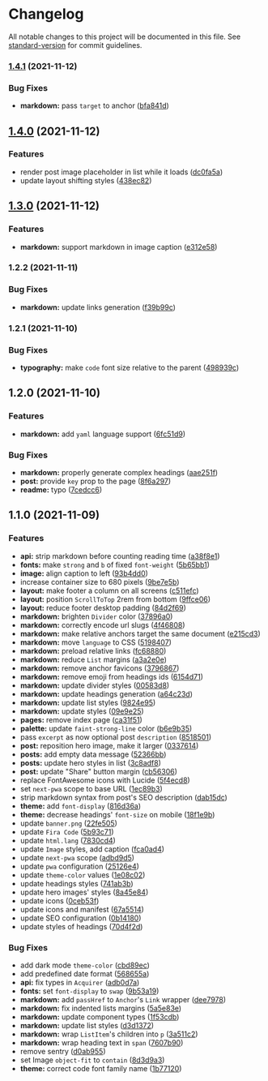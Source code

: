 # Changelog

All notable changes to this project will be documented in this file. See [standard-version](https://github.com/conventional-changelog/standard-version) for commit guidelines.

### [1.4.1](https://github.com/drizzer14/v10i.dev/compare/1.4.0...1.4.1) (2021-11-12)


### Bug Fixes

* **markdown:** pass `target` to anchor ([bfa841d](https://github.com/drizzer14/v10i.dev/commit/bfa841d3afae0adf0f86b7608e6333b95984c4f9))

## [1.4.0](https://github.com/drizzer14/v10i.dev/compare/1.3.0...1.4.0) (2021-11-12)


### Features

* render post image placeholder in list while it loads ([dc0fa5a](https://github.com/drizzer14/v10i.dev/commit/dc0fa5abd64a2e86a9d9770778ba84753708740f))
* update layout shifting styles ([438ec82](https://github.com/drizzer14/v10i.dev/commit/438ec82e1f9e93991c356a15bee18570eb852baa))

## [1.3.0](https://github.com/drizzer14/v10i.dev/compare/1.2.2...1.3.0) (2021-11-12)


### Features

* **markdown:** support markdown in image caption ([e312e58](https://github.com/drizzer14/v10i.dev/commit/e312e58688894a391dc537ceaea54c42960947ec))

### 1.2.2 (2021-11-11)


### Bug Fixes

* **markdown:** update links generation ([f39b99c](https://github.com/drizzer14/v10i.dev/commit/f39b99c6bf8c6b61dda5d5c44a38c904b78c7dbc))

### 1.2.1 (2021-11-10)


### Bug Fixes

* **typography:** make `code` font size relative to the parent ([498939c](https://github.com/drizzer14/v10i.dev/commit/498939cc4b7e398155cc14841ea4becf03cc0759))

## 1.2.0 (2021-11-10)


### Features

* **markdown:** add `yaml` language support ([6fc51d9](https://github.com/drizzer14/v10i.dev/commit/6fc51d9169eae7705465f480bf48aaf5b0689e39))


### Bug Fixes

* **markdown:** properly generate complex headings ([aae251f](https://github.com/drizzer14/v10i.dev/commit/aae251fc8ad7631b6d0ea26ea122081274fae08d))
* **post:** provide `key` prop to the page ([8f6a297](https://github.com/drizzer14/v10i.dev/commit/8f6a2973508572dfe312e47b0efe3c3f689adf1d))
* **readme:** typo ([7cedcc6](https://github.com/drizzer14/v10i.dev/commit/7cedcc60f28b3032c5fd660a5f4cd332c52149c9))

## 1.1.0 (2021-11-09)


### Features

* **api:** strip markdown before counting reading time ([a38f8e1](https://github.com/drizzer14/v10i.dev/commit/a38f8e1e24899a023d871c522206cf8947ab1769))
* **fonts:** make `strong` and `b` of fixed `font-weight` ([5b65bb1](https://github.com/drizzer14/v10i.dev/commit/5b65bb1d67acae09fd2deacc111bcbb5f2d4c276))
* **image:** align caption to left ([93b4dd0](https://github.com/drizzer14/v10i.dev/commit/93b4dd0a5305b4a2a7135604a0c26754b6d8ffa3))
* increase container size to 680 pixels ([9be7e5b](https://github.com/drizzer14/v10i.dev/commit/9be7e5b772e3583608f8ea255d1a842658bef795))
* **layout:** make footer a column on all screens ([c511efc](https://github.com/drizzer14/v10i.dev/commit/c511efc65a07a8c90786fe7d56d8f98504c469a5))
* **layout:** position `ScrollToTop` 2rem from bottom ([9ffce06](https://github.com/drizzer14/v10i.dev/commit/9ffce068371e73f423497b7e5fb341e6c203a069))
* **layout:** reduce footer desktop padding ([84d2f69](https://github.com/drizzer14/v10i.dev/commit/84d2f6985dac8e817aeb556ab80a4dbee7dff595))
* **markdown:** brighten `Divider` color ([37896a0](https://github.com/drizzer14/v10i.dev/commit/37896a0a2f6169ba8e693fee772da1a99110f977))
* **markdown:** correctly encode url slugs ([4f46808](https://github.com/drizzer14/v10i.dev/commit/4f46808134fff74242795a30179d25c7d311b4e0))
* **markdown:** make relative anchors target the same document ([e215cd3](https://github.com/drizzer14/v10i.dev/commit/e215cd3574e8d242558951e38ae1164fe720f952))
* **markdown:** move `language` to CSS ([5198407](https://github.com/drizzer14/v10i.dev/commit/5198407e00834726b6638012caa384cdfb035c8d))
* **markdown:** preload relative links ([fc68880](https://github.com/drizzer14/v10i.dev/commit/fc68880f267db2afe96b180f573b1e45f35e808e))
* **markdown:** reduce `List` margins ([a3a2e0e](https://github.com/drizzer14/v10i.dev/commit/a3a2e0eada61b2bdf171595056c88ff90bc25f1b))
* **markdown:** remove anchor favicons ([3796867](https://github.com/drizzer14/v10i.dev/commit/37968678b0281581862b1d429af963e075b911ad))
* **markdown:** remove emoji from headings ids ([6154d71](https://github.com/drizzer14/v10i.dev/commit/6154d719760b751b47b1645aa220b780d7d25bd5))
* **markdown:** update divider styles ([00583d8](https://github.com/drizzer14/v10i.dev/commit/00583d8d10dccd2940b76288a72f8e5af6edac28))
* **markdown:** update headings generation ([a64c23d](https://github.com/drizzer14/v10i.dev/commit/a64c23d5c6ac958e586586ee35b85e420cf13ed9))
* **markdown:** update list styles ([9824e95](https://github.com/drizzer14/v10i.dev/commit/9824e9563a5e4b1c6b1bb4b1a51bc6ce103513a8))
* **markdown:** update styles ([09e9e25](https://github.com/drizzer14/v10i.dev/commit/09e9e25a39a661d91ac287d5bb97ba66894082f7))
* **pages:** remove index page ([ca31f51](https://github.com/drizzer14/v10i.dev/commit/ca31f51274c51449aa340d0238741a30237e9705))
* **palette:** update `faint-strong-line` color ([b6e9b35](https://github.com/drizzer14/v10i.dev/commit/b6e9b35479a1f12152a11cce9fcd30598056216d))
* pass `excerpt` as now optional post `description` ([8518501](https://github.com/drizzer14/v10i.dev/commit/85185018d64dba3679735ccc52a7c01b49d05a3e))
* **post:** reposition hero image, make it larger ([0337614](https://github.com/drizzer14/v10i.dev/commit/03376144e010b60a48eca77e39766e5d9dffe975))
* **posts:** add empty data message ([52366bb](https://github.com/drizzer14/v10i.dev/commit/52366bbee802551115138e89a1282f41503f12c7))
* **posts:** update hero styles in list ([3c8adf8](https://github.com/drizzer14/v10i.dev/commit/3c8adf8c20c4d4222b1377b7d2d2221c9d6d523b))
* **post:** update "Share" button margin ([cb56306](https://github.com/drizzer14/v10i.dev/commit/cb56306320de95ac634de9ac23b5bb1964e98bd9))
* replace FontAwesome icons with Lucide ([5f4ecd8](https://github.com/drizzer14/v10i.dev/commit/5f4ecd8bc0025913812c667d0b768bb339330f9c))
* set `next-pwa` scope to base URL ([1ec89b3](https://github.com/drizzer14/v10i.dev/commit/1ec89b321badf9937b081b053a0dc0edab7ca436))
* strip markdown syntax from post's SEO description ([dab15dc](https://github.com/drizzer14/v10i.dev/commit/dab15dcead718193bff166870e3f77ee530a0346))
* **theme:** add `font-display` ([816d36a](https://github.com/drizzer14/v10i.dev/commit/816d36af70afcd9c1efeb4aedb0521eb951ac45b))
* **theme:** decrease headings' `font-size` on mobile ([18f1e9b](https://github.com/drizzer14/v10i.dev/commit/18f1e9bd7c3c8a3f4e3db76cc4939b121e503736))
* update `banner.png` ([22fe505](https://github.com/drizzer14/v10i.dev/commit/22fe50521ca0cc78c5d5c3cea64d039073b1a608))
* update `Fira Code` ([5b93c71](https://github.com/drizzer14/v10i.dev/commit/5b93c7115f1837cc4175edb6e94b727d27b8ec42))
* update `html.lang` ([7830cd4](https://github.com/drizzer14/v10i.dev/commit/7830cd482f31baf14d37dad2b00ebd0226116629))
* update `Image` styles, add caption ([fca0ad4](https://github.com/drizzer14/v10i.dev/commit/fca0ad4e2e445979f444e5ba18c218a82e2f13ea))
* update `next-pwa` scope ([adbd9d5](https://github.com/drizzer14/v10i.dev/commit/adbd9d5268601ac9ce448cdd903b190de9f851b3))
* update `pwa` configuration ([25126e4](https://github.com/drizzer14/v10i.dev/commit/25126e413407ac76724cff5430b0dfbe90fdc8d9))
* update `theme-color` values ([1e08c02](https://github.com/drizzer14/v10i.dev/commit/1e08c020b20fabc311e0ce8cb762983fd8993625))
* update headings styles ([741ab3b](https://github.com/drizzer14/v10i.dev/commit/741ab3b6706670b46fb3a6eda1d8f87388a37b56))
* update hero images' styles ([8a45e84](https://github.com/drizzer14/v10i.dev/commit/8a45e84bbfd72eae6c890b8dc43656424299ecf2))
* update icons ([0ceb53f](https://github.com/drizzer14/v10i.dev/commit/0ceb53f5444517896661be5af18eff0f0d31463e))
* update icons and manifest ([67a5514](https://github.com/drizzer14/v10i.dev/commit/67a55148a3736cc06a5c611f9aa1e2b08737e731))
* update SEO configuration ([0b14180](https://github.com/drizzer14/v10i.dev/commit/0b141806374b7e72f894aa6aba3dc8296b6e7f54))
* update styles of headings ([70d4f2d](https://github.com/drizzer14/v10i.dev/commit/70d4f2dbf446ed1107a28bae30e629eac2c1c8ec))


### Bug Fixes

* add dark mode `theme-color` ([cbd89ec](https://github.com/drizzer14/v10i.dev/commit/cbd89ec0b1621e61215334dacb32f52df1b90f70))
* add predefined date format ([568655a](https://github.com/drizzer14/v10i.dev/commit/568655aa9ef06bf1b3453689d2a61977b567a649))
* **api:** fix types in `Acquirer` ([adb0d7a](https://github.com/drizzer14/v10i.dev/commit/adb0d7a65c3754fb86d0720f776b5a74e7c1b9c8))
* **fonts:** set `font-display` to `swap` ([9b53a19](https://github.com/drizzer14/v10i.dev/commit/9b53a1973418b0c69f1cc40da64423cefb283de7))
* **markdown:** add `passHref` to `Anchor`'s `Link` wrapper ([dee7978](https://github.com/drizzer14/v10i.dev/commit/dee7978bb254c9048f71b660ce3a9a11ad183a3b))
* **markdown:** fix indented lists margins ([5a5e83e](https://github.com/drizzer14/v10i.dev/commit/5a5e83e6a098406734b2aa1e50cc9fa5a392a237))
* **markdown:** update component types ([1f53cdb](https://github.com/drizzer14/v10i.dev/commit/1f53cdb0d6396f53a26a9554da2447e824a3ff8e))
* **markdown:** update list styles ([d3d1372](https://github.com/drizzer14/v10i.dev/commit/d3d1372a230c65007242888e4dfe856f1d1a977c))
* **markdown:** wrap `ListItem`'s children into `p` ([3a511c2](https://github.com/drizzer14/v10i.dev/commit/3a511c2816381c9d0b6ab9ddc521704414c36984))
* **markdown:** wrap heading text in `span` ([7607b90](https://github.com/drizzer14/v10i.dev/commit/7607b90ac520f46cb0a66330bc1e56172e5ee37f))
* remove sentry ([d0ab955](https://github.com/drizzer14/v10i.dev/commit/d0ab95587959ab3348f2d90de680e3b2d56397f9))
* set Image `object-fit` to `contain` ([8d3d9a3](https://github.com/drizzer14/v10i.dev/commit/8d3d9a37fb3a0cd6b0729639a2877497eb66f277))
* **theme:** correct code font family name ([1b77120](https://github.com/drizzer14/v10i.dev/commit/1b77120c30d3c84485ee9db868878c1417dc44dc))
